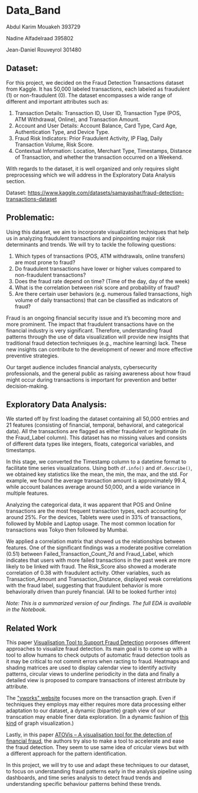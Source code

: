 # Data_Band

Abdul Karim Mouakeh 393729

Nadine Alfadelraad 395802

Jean-Daniel Rouveyrol 301480


## Dataset:

For this project, we decided on the Fraud Detection Transactions dataset from Kaggle. It has 50,000 labeled transactions, each labeled as fraudulent (1) or non-fraudulent (0). The dataset encompasses a wide range of different and important attributes such as:

1. Transaction Details: Transaction ID, User ID, Transaction Type (POS, ATM Withdrawal, Online), and Transaction Amount.
2. Account and User Details: Account Balance, Card Type, Card Age, Authentication Type, and Device Type.
3. Fraud Risk Indicators: Prior Fraudulent Activity, IP Flag, Daily Transaction Volume, Risk Score.
4. Contextual Information: Location, Merchant Type, Timestamps, Distance of Transaction, and whether the transaction occurred on a Weekend.

With regards to the dataset, it is well organized and only requires slight preprocessing which we will address in the Exploratory Data Analysis section.

Dataset: https://www.kaggle.com/datasets/samayashar/fraud-detection-transactions-dataset

## Problematic:

Using this dataset, we aim to incorporate visualization techniques that help us in analyzing fraudulent transactions and pinpointing major risk determinants and trends. We will try to tackle the following questions:

1. Which types of transactions (POS, ATM withdrawals, online transfers) are most prone to fraud?
2. Do fraudulent transactions have lower or higher values compared to non-fraudulent transactions?
3. Does the fraud rate depend on time? (Time of the day, day of the week)
4. What is the correlation between risk score and probability of fraud?
5. Are there certain user behaviors (e.g. numerous failed transactions, high volume of daily transactions) that can be classified as indicators of fraud?

Fraud is an ongoing financial security issue and it’s becoming more and more prominent. The impact that fraudulent transactions have on the financial industry is very significant. Therefore, understanding fraud patterns through the use of data visualization will provide new insights that traditional fraud detection techniques (e.g., machine learning) lack. These new insights can contribute to the development of newer and more effective preventive strategies.

Our target audience includes financial analysts, cybersecurity professionals, and the general public as raising awareness about how fraud might occur during transactions is important for prevention and better decision-making.

## Exploratory Data Analysis:

We started off by first loading the dataset containing all 50,000 entries and 21 features (consisting of financial, temporal, behavioral, and categorical data). All the transactions are flagged as either fraudulent or legitimate (in the Fraud_Label column). This dataset has no missing values and consists of different data types like integers, floats, categorical variables, and timestamps.

In this stage, we converted the Timestamp column to a datetime format to facilitate time series visualizations. Using both `df.info()` and `df.describe()`, we obtained key statistics like the mean, the min, the max, and the std. For example, we found the average transaction amount is approximately 99.4, while account balances average around 50,000, and a wide variance in multiple features.

Analyzing the categorical data, it was apparent that POS and Online transactions are the most frequent transaction types, each accounting for around 25%. For the devices, Tablets were used in 33% of transactions, followed by Mobile and Laptop usage. The most common location for transactions was Tokyo then followed by Mumbai.

We applied a correlation matrix that showed us the relationships between features. One of the significant findings was a moderate positive correlation (0.51) between Failed_Transaction_Count_7d and Fraud_Label, which indicates that users with more failed transactions in the past week are more likely to be linked with fraud. The Risk_Score also showed a moderate correlation of 0.38 with fraudulent activity. Other variables, such as Transaction_Amount and Transaction_Distance, displayed weak correlations with the fraud label, suggesting that fraudulent behavior is more behaviorally driven than purely financial. (All to be looked further into)

*Note: This is a summarized version of our findings. The full EDA is available in the Notebook.*

## Related Work

This paper [Visualisation Tool to Support Fraud Detection](https://cdv.dei.uc.pt/wp-content/uploads/2021/09/silva2021fraud.pdf) porposes different approaches to visualize fraud detection. Its main goal is to come up with a tool to allow humans to check outputs of automatic fraud detection tools as it may be critical to not commit errors when racting to fraud. Heatmaps and shading matrices are used to display calendar view to identify activity patterns, circular views to underline periodicity in the data and finally a detailed view is proposed to compare transactions of interest atrribute by attribute.

The ["yworks" website](https://www.yworks.com/pages/fraud-detection-through-visualization) focuses more on the transaction graph. Even if techniques they employs may either requires more data processing either adaptation to our dataset, a dynamic (bipartite) graph view of our transcation may enable finer data exploration. (In a dynamic fashion of [this kind](https://www.researchgate.net/figure/Bipartite-graphs-for-MNP-bacteria-interrelationships-at-a-class-and-b-phylum_fig2_282241955) of graph visualization.)

Lastly, in this paper [ATOVis – A visualisation tool for the detection of financial fraud](https://journals.sagepub.com/doi/10.1177/14738716221098074?icid=int.sj-abstract.similar-articles.9), the authors try also to make a tool to accelerate and ease the fraud detection. They seem to use same idea of cricular views but with a different approach for the pattern identification.

In this project, we will try to use and adapt these techniques to our dataset, to focus on understanding fraud patterns early in the analysis pipeline using dashboards, and time series analysis to detect fraud trends and understanding specific behaviour patterns behind these trends.
